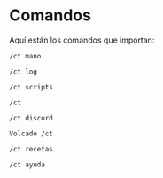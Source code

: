 # Comandos

Aquí están los comandos que importan:
```
/ct mano
```
```
/ct log
```
```
/ct scripts
```
```
/ct
```
```
/ct discord
```
```
Volcado /ct
```
```
/ct recetas
```
```
/ct ayuda
```